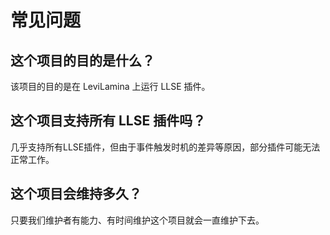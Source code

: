 # 常见问题

## 这个项目的目的是什么？

该项目的目的是在 LeviLamina 上运行 LLSE 插件。

## 这个项目支持所有 LLSE 插件吗？

几乎支持所有LLSE插件，但由于事件触发时机的差异等原因，部分插件可能无法正常工作。

## 这个项目会维持多久？

只要我们维护者有能力、有时间维护这个项目就会一直维护下去。
